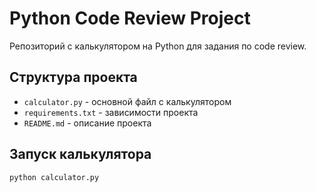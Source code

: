 # Python Code Review Project

Репозиторий с калькулятором на Python для задания по code review.

## Структура проекта

- `calculator.py` - основной файл с калькулятором
- `requirements.txt` - зависимости проекта
- `README.md` - описание проекта

## Запуск калькулятора

```bash
python calculator.py
